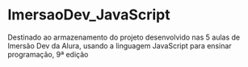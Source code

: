 # ImersaoDev_JavaScript
Destinado ao armazenamento do projeto desenvolvido nas 5 aulas de Imersão Dev da Alura, usando a linguagem JavaScript para ensinar programação, 9ª edição 
